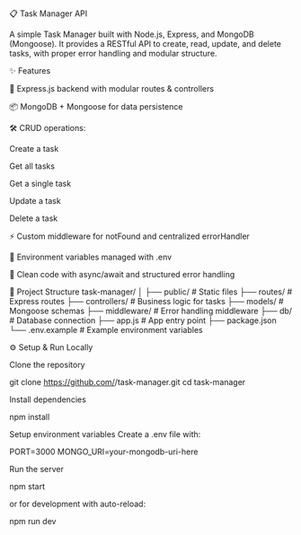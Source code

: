 📋 Task Manager API

A simple Task Manager built with Node.js, Express, and MongoDB (Mongoose).
It provides a RESTful API to create, read, update, and delete tasks, with proper error handling and modular structure.

✨ Features

🚀 Express.js backend with modular routes & controllers

📦 MongoDB + Mongoose for data persistence

🛠️ CRUD operations:

Create a task

Get all tasks

Get a single task

Update a task

Delete a task

⚡ Custom middleware for notFound and centralized errorHandler

🔐 Environment variables managed with .env

🧹 Clean code with async/await and structured error handling

📂 Project Structure
task-manager/
│
├── public/              # Static files
├── routes/              # Express routes
├── controllers/         # Business logic for tasks
├── models/              # Mongoose schemas
├── middleware/          # Error handling middleware
├── db/                  # Database connection
├── app.js               # App entry point
├── package.json
└── .env.example         # Example environment variables

⚙️ Setup & Run Locally

Clone the repository

git clone https://github.com/<your-username>/task-manager.git
cd task-manager


Install dependencies

npm install


Setup environment variables
Create a .env file with:

PORT=3000
MONGO_URI=your-mongodb-uri-here


Run the server

npm start


or for development with auto-reload:

npm run dev
